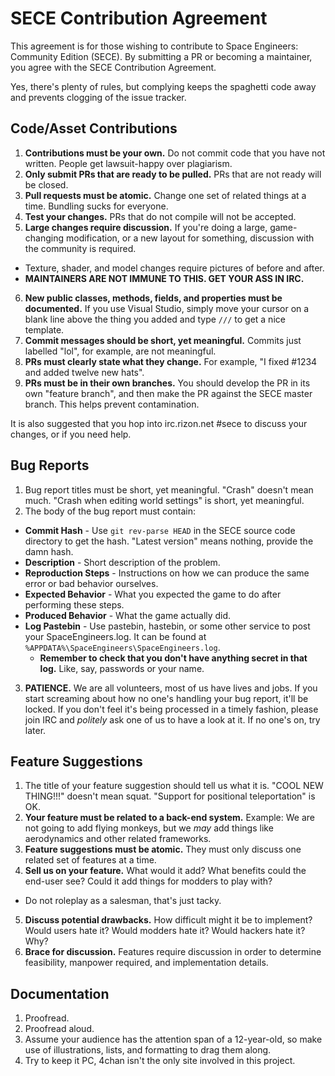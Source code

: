 # SECE Contribution Agreement
This agreement is for those wishing to contribute to Space Engineers: Community Edition (SECE).  By submitting a PR or becoming a maintainer, you agree with the SECE Contribution Agreement.

Yes, there's plenty of rules, but complying keeps the spaghetti code away and prevents clogging of the issue tracker.

## Code/Asset Contributions

1. **Contributions must be your own.**  Do not commit code that you have not written. People get lawsuit-happy over plagiarism.
2. **Only submit PRs that are ready to be pulled.**  PRs that are not ready will be closed.
3. **Pull requests must be atomic.**  Change one set of related things at a time.  Bundling sucks for everyone.
4. **Test your changes.**  PRs that do not compile will not be accepted.
5. **Large changes require discussion.**  If you're doing a large, game-changing modification, or a new layout for something, discussion with the community is required.  
  - Texture, shader, and model changes require pictures of before and after.  
  - **MAINTAINERS ARE NOT IMMUNE TO THIS.  GET YOUR ASS IN IRC.**
6. **New public classes, methods, fields, and properties must be documented.**  If you use Visual Studio, simply move your cursor on a blank line above the thing you added and type `///` to get a nice template.
7. **Commit messages should be short, yet meaningful.**  Commits just labelled "lol", for example, are not meaningful.  
8. **PRs must clearly state what they change.**  For example, "I fixed #1234 and added twelve new hats".
9. **PRs must be in their own branches.**  You should develop the PR in its own "feature branch", and then make the PR against the SECE master branch. This helps prevent contamination.

It is also suggested that you hop into irc.rizon.net #sece to discuss your changes, or if you need help.

## Bug Reports
1. Bug report titles must be short, yet meaningful.  "Crash" doesn't mean much.  "Crash when editing world settings" is short, yet meaningful.
2. The body of the bug report must contain:
  * **Commit Hash** - Use `git rev-parse HEAD` in the SECE source code directory to get the hash. "Latest version" means nothing, provide the damn hash.
  * **Description** - Short description of the problem.
  * **Reproduction Steps** - Instructions on how we can produce the same error or bad behavior ourselves.
  * **Expected Behavior** - What you expected the game to do after performing these steps.
  * **Produced Behavior** - What the game actually did.
  * **Log Pastebin** - Use pastebin, hastebin, or some other service to post your SpaceEngineers.log.  It can be found at `%APPDATA%\SpaceEngineers\SpaceEngineers.log`.
    * **Remember to check that you don't have anything secret in that log.** Like, say, passwords or your name.
3. **PATIENCE.**  We are all volunteers, most of us have lives and jobs.  If you start screaming about how no one's handling your bug report, it'll be locked.  If you don't feel it's being processed in a timely fashion, please join IRC and *politely* ask one of us to have a look at it.  If no one's on, try later.

## Feature Suggestions

1. The title of your feature suggestion should tell us what it is. "COOL NEW THING!!!" doesn't mean squat.  "Support for positional teleportation" is OK.
2. **Your feature must be related to a back-end system.**  Example: We are not going to add flying monkeys, but we *may* add things like aerodynamics and other related frameworks.
3. **Feature suggestions must be atomic.**  They must only discuss one related set of features at a time.
4. **Sell us on your feature.**  What would it add?  What benefits could the end-user see?  Could it add things for modders to play with?
  * Do not roleplay as a salesman, that's just tacky.
5. **Discuss potential drawbacks.** How difficult might it be to implement?  Would users hate it?  Would modders hate it?  Would hackers hate it?  Why?
6. **Brace for discussion.**  Features require discussion in order to determine feasibility, manpower required, and implementation details.

## Documentation

1. Proofread.
2. Proofread aloud.
3. Assume your audience has the attention span of a 12-year-old, so make use of illustrations, lists, and formatting to drag them along.
4. Try to keep it PC, 4chan isn't the only site involved in this project.
